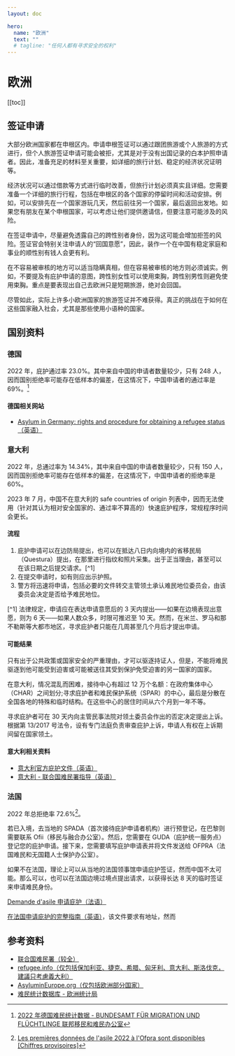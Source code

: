 ```yaml
---
layout: doc

hero:
  name: "欧洲"
  text: ""
  # tagline: "任何人都有寻求安全的权利"
---
```


# 欧洲

[[toc]]

## 签证申请

大部分欧洲国家都在申根区内。申请申根签证可以通过跟团旅游或个人旅游的方式进行，但个人旅游签证申请可能会被拒，尤其是对于没有出国记录的白本护照申请者。因此，准备充足的材料至关重要，如详细的旅行计划、稳定的经济状况证明等。

经济状况可以通过借款等方式进行临时改善，但旅行计划必须真实且详细。您需要准备一个详细的旅行行程，包括在申根区的各个国家的停留时间和活动安排。例如，可以安排先在一个国家游玩几天，然后前往另一个国家，最后返回出发地。如果您有朋友在某个申根国家，可以考虑让他们提供邀请信，但要注意可能涉及的风险。

在签证申请中，尽量避免透露自己的跨性别者身份，因为这可能会增加拒签的风险。签证官会特别关注申请人的“回国意愿”，因此，装作一个在中国有稳定家庭和事业的顺性别有钱人会更有利。

在不容易被审核的地方可以适当隐瞒真相，但在容易被审核的地方则必须诚实。例如，不要提及有庇护申请的意图，跨性别女性可以使用束胸，跨性别男性则避免使用束胸。重点是要表现出自己去欧洲只是短期旅游，绝对会回国。

尽管如此，实际上许多小欧洲国家的旅游签证并不难获得。真正的挑战在于如何在这些国家融入社会，尤其是那些使用小语种的国家。

## 国别资料

### 德国

2022 年，庇护通过率 23.0%。其中来自中国的申请者数量较少，只有 248 人，因而国别拒绝率可能存在低样本的偏差，在这情况下，中国申请者的通过率是 69%。[^4]

#### 德国相关网站

- [Asylum in Germany: rights and procedure for obtaining a refugee status（英语）](https://ru-geld.de/en/migration/asylum-refugees/)

[^4]: [2022 年德国难民统计数据 - BUNDESAMT FÜR MIGRATION UND FLÜCHTLINGE 联邦移民和难民办公室](https://www.bamf.de/SharedDocs/Anlagen/DE/Statistik/Asylgeschaeftsstatistik/hkl-antrags-entscheidungs-bestandsstatistikl-kumuliert-2022.pdf;jsessionid=1C77EA55B33B6F30F8468BFA440984DC.internet281?__blob=publicationFile&v=24)

### 意大利

2022 年，总通过率为 14.34%，其中来自中国的申请者数量较少，只有 150 人，因而国别拒绝率可能存在低样本的偏差，在这情况下，中国申请者的拒绝率是 60%。

2023 年 7 月，中国不在意大利的 safe countries of origin 列表中，因而无法使用（针对其认为相对安全国家的、通过率不算高的）快速庇护程序，常规程序时间会更长。

#### 流程

1. 庇护申请可以在边防局提出，也可以在抵达八日内向境内的省移民局（Questura）提出，在那里进行指纹和照片采集。出于正当理由，甚至可以在该日期之后提交请求。[^1]
2. 在提交申请时，如有则应出示护照。
3. 警方将迅速将申请，包括必要的文件转交主管领土承认难民地位委员会，由该委员会决定是否给予难民地位。

[^1] 法律规定，申请应在表达申请意愿后的 3 天内提出——如果在边境表现出意愿，则为 6 天——如果人数众多，时限可推迟至 10 天。然而，在米兰、罗马和那不勒斯等大都市地区，寻求庇护者只能在几周甚至几个月后才提出申请。

#### 可能结果

只有出于公共政策或国家安全的严重理由，才可以驱逐持证人，但是，不能将难民驱逐到他可能受到迫害或可能被送往其受到保护免受迫害的另一国家的国家。

在意大利，情况混乱而困难，接待中心有超过 12 万个名额：在政府集体中心（CHAR）之间划分;寻求庇护者和难民保护系统（SPAR）的中心，最后是分散在全国各地的特殊和临时结构。在这些中心的居住时间从六个月到一年不等。

寻求庇护者可在 30 天内向主管民事法院对领土委员会作出的否定决定提出上诉。根据第 13/2017 号法令，设有专门法庭负责审查庇护上诉，申请人有权在上诉期间留在国家领土。

#### 意大利相关资料

- [意大利官方庇护文件（英语）](https://www.interno.gov.it/sites/default/files/allegati/la_guida_in_inglese.pdf)
- [意大利 - 联合国难民署指导（英语）](https://help.unhcr.org/italy/asylum-italy/asylum/)

### 法国

2022 年总拒绝率 72.6%[^2]。

若已入境，去当地的 SPADA（首次接待庇护申请者机构）进行预登记，在巴黎则需要联系 Ofii（移民与融合办公室）。然后，您需要在 GUDA（庇护统一服务点）登记您的庇护申请。接下来，您需要填写庇护申请表并将文件发送给 OFPRA（法国难民和无国籍人士保护办公室）。

如果不在法国，理论上可以从当地的法国领事馆申请庇护签证，然而中国不太可能。那么可以，也可以在法国边境过境点提出请求，以获得长达 8 天的临时签证来申请难民身份。

[Demande d'asile 申请庇护（法语）](https://www.service-public.fr/particuliers/vosdroits/F2232)

[在法国申请庇护的完整指南（英语）](https://www.frenchrefugeecouncil.com/asylum-in-france)，该文件要求有地址，然而

[^2]: [Les premières données de l'asile 2022 à l'Ofpra sont disponibles [Chiffres provisoires]](https://www.ofpra.gouv.fr/actualites/les-premieres-donnees-de-lasile-2022-a-lofpra-sont-disponibles-chiffres-provisoires)

## 参考资料

- [联合国难民署（较全）](https://help.unhcr.org/)
- [refugee.info（仅包括保加利亚、捷克、希腊、匈牙利、意大利、斯洛伐克，建議只考慮義大利）](https://www.refugee.info/)
- [AsyluminEurope.org（仅包括欧洲部分国家）](https://asylumineurope.org/)
- [难民统计数据库 - 欧洲统计局](https://ec.europa.eu/eurostat/web/migration-asylum/asylum/database)
